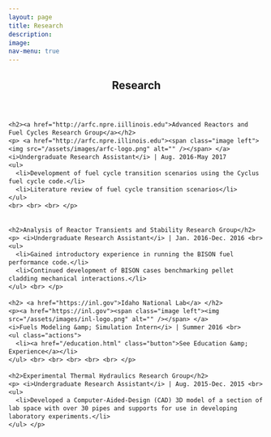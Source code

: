 ```yaml
---
layout: page
title: Research
description:
image:
nav-menu: true
---
```


<!-- Main -->
<div id="main" class="alt">

<!-- One -->
<section id="one">
	<div class="inner">
		<header class="major">
			<h1>Research</h1>
		</header>

    <h2><a href="http://arfc.npre.iillinois.edu">Advanced Reactors and Fuel Cycles Research Group</a></h2>
    <p> <a href="http://arfc.npre.illinois.edu"><span class="image left"><img src="/assets/images/arfc-logo.png" alt="" /></span> </a>
    <i>Undergraduate Research Assistant</i> | Aug. 2016-May 2017
    <ul>
      <li>Development of fuel cycle transition scenarios using the Cyclus fuel cycle code.</li>
      <li>Literature review of fuel cycle transition scenarios</li>
    </ul>
    <br> <br> <br> </p>


    <h2>Analysis of Reactor Transients and Stability Research Group</h2>
    <p> <i>Undergraduate Research Assistant</i> | Jan. 2016-Dec. 2016 <br>
    <ul>
      <li>Gained introductory experience in running the BISON fuel performance code.</li>
      <li>Continued development of BISON cases benchmarking pellet cladding mechanical interactions.</li>
    </ul> <br> </p>

    <h2> <a href="https://inl.gov">Idaho National Lab</a> </h2>
    <p><a href="https://inl.gov"><span class="image left"><img src="/assets/images/inl-logo.png" alt="" /></span> </a>
    <i>Fuels Modeling &amp; Simulation Intern</i> | Summer 2016 <br>
    <ul class="actions">
      <li><a href="/education.html" class="button">See Education &amp; Experience</a></li>
    </ul> <br> <br> <br> <br> <br> </p>

    <h2>Experimental Thermal Hydraulics Research Group</h2>
    <p> <i>Undergraduate Research Assistant</i> | Aug. 2015-Dec. 2015 <br>
    <ul>
      <li>Developed a Computer-Aided-Design (CAD) 3D model of a section of lab space with over 30 pipes and supports for use in developing laboratory experiments.</li>
    </ul> </p>
